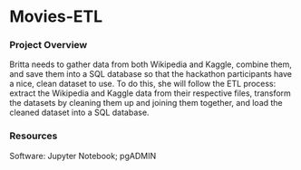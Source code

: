 # Movies-ETL

### Project Overview

Britta needs to gather data from both Wikipedia and Kaggle, combine them, and save them into a SQL database so that the hackathon participants have a nice, clean dataset to use. To do this, she will follow the ETL process: extract the Wikipedia and Kaggle data from their respective files, transform the datasets by cleaning them up and joining them together, and load the cleaned dataset into a SQL database.

### Resources
Software: Jupyter Notebook; pgADMIN
